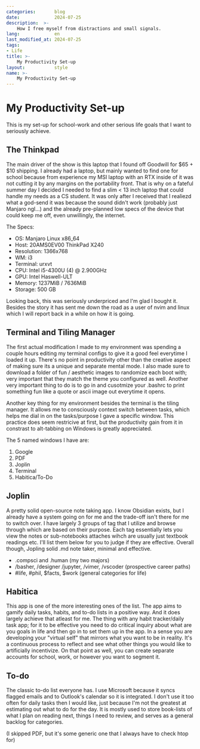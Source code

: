 ```yaml
---
categories:       blog
date:             2024-07-25
description:  >-
    How I free myself from distractions and small signals.
lang:             en
last_modified_at: 2024-07-25
tags:
- Life
title: >-
    My Productivity Set-up
layout:           style
name: >-
    My Productivity Set-up
---
```


# My Productivity Set-up

This is my set-up for school-work and other serious life goals that I want to seriously achieve.

## The Thinkpad

The main driver of the show is this laptop that I found off Goodwill for $65 + $10 shipping. I already had a laptop, but mainly wanted to find one for school because from experience my MSI laptop with an RTX inside of it was not cutting it by any margins on the portability front. That is why on a fateful summer day I decided I needed to find a slim < 13 inch laptop that could handle my needs as a CS student. It was only after I received that I realiezd what a god-send it was because the sound didn't work (probably just Manjaro ngl...) and the already pre-planned low specs of the device that could keep me off, even unwillingly, the internet. 

The Specs:
* OS: Manjaro Linux x86_64
* Host: 20AMS0EV00 ThinkPad X240 
* Resolution: 1366x768
* WM: i3
* Terminal: urxvt
* CPU: Intel i5-4300U (4) @ 2.900GHz
* GPU: Intel Haswell-ULT 
* Memory: 1237MiB / 7636MiB
* Storage: 500 GB

Looking back, this was seriously underpriced and I'm glad I bought it. Besides the story it has sent me down the road as a user of nvim and linux which I will report back in a while on how it is going.

## Terminal and Tiling Manager

The first actual modification I made to my environment was spending a couple hours editing my terminal configs to give it a good feel everytime I loaded it up. There's no point in productivity other than the creative aspect of making sure its a unique and separate mental mode. I also made sure to download a folder of fun / aesthetic images to randomize each boot with; very important that they match the theme you configured as well. Another very important thing to do is to go in and cusotmize your .bashrc to print something fun like a quote or ascii image out everytime it opens.

Another key thing for my environment besides the terminal is the tiling manager. It allows me to consciously context switch between tasks, which helps me dial in on the tasks/purpose I gave a specific window. This practice does seem restricive at first, but the productivity gain from it in constrast to alt-tabbing on Windows is greatly appreciated.

The 5 named windows I have are:
1. Google
2. PDF
3. Joplin
4. Terminal
5. Habitica/To-Do

## Joplin

A pretty solid open-source note taking app. I know Obsidian exists, but I already have a system going on for me and the trade-off isn't there for me to switch over. I have largely 3 groups of tag that I utilize and browse through which are based on their purpose. Each tag essentially lets you view the notes or sub-notebooks attaches wihch are usually just textbook readings etc. I'll list them below for you to judge if they are effective. Overall though, Jopling solid .md note taker, minimal and effective.

* .compsci and .human (my two majors)
* /basher, /designer /jupyter, /vimer, /vscoder (prospective career paths)
* #life, #phil, $facts, $work (general categories for life)

## Habitica

This app is one of the more interesting ones of the list. The app aims to gamify daily tasks, habits, and to-do lists in a positive way. And it does largely achieve that atleast for me. The thing with any habit tracker/daily task app; for it to be effective you need to do critical inquiry about what are you goals in life and then go in to set them up in the app. In a sense you are developing your "virtual self" that mirrors what you want to be in reality. It's a continuous process to reflect and see what other things you would like to artificially incentivize. On that point as well, you can create separate accounts for school, work, or however you want to segment it. 

## To-do

The classic to-do list everyone has. I use Microsoft because it syncs flagged emails and to Outlook's calendar so it is integrated. I don't use it too often for daily tasks then I would like, just because I'm not the greatest at estimating out what to do for the day. It is mostly used to store book-lists of what I plan on reading next, things I need to review, and serves as a general backlog for categories.

(I skipped PDF, but it's some generic one that I always have to check htop for)

